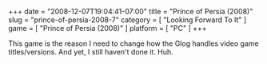+++
date = "2008-12-07T19:04:41-07:00"
title = "Prince of Persia (2008)"
slug = "prince-of-persia-2008-7"
category = [ "Looking Forward To It" ]
game = [ "Prince of Persia (2008)" ]
platform = [ "PC" ]
+++

This game is the reason I need to change how the Glog handles video game titles/versions.  And yet, I still haven't done it.  Huh.